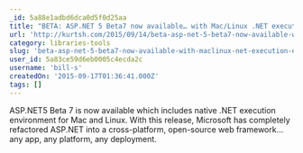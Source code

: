 ```yaml
---
_id: 5a88e1adbd6dca0d5f0d25aa
title: "BETA: ASP.NET 5 Beta7 now available… with Mac/Linux .NET execution environment"
url: 'http://kurtsh.com/2015/09/14/beta-asp-net-5-beta7-now-available-with-maclinux-net-execution-environment/'
category: libraries-tools
slug: 'beta-asp-net-5-beta7-now-available-with-maclinux-net-execution-environment'
user_id: 5a83ce59d6eb0005c4ecda2c
username: 'bill-s'
createdOn: '2015-09-17T01:36:41.000Z'
tags: []
---
```


ASP.NET5 Beta 7 is now available which includes native .NET execution environment for Mac and Linux. With this release, Microsoft has completely refactored ASP.NET into a cross-platform, open-source web framework… any app, any platform, any deployment.
